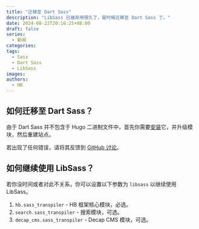 ```yaml
---
title: "迁移至 Dart Sass"
description: "LibSass 已被弃用很久了，是时候迁移至 Dart Sass 了。"
date: 2024-08-22T20:16:25+08:00
draft: false
series:
  - 新闻
categories:
tags:
  - Sass
  - Dart Sass
  - LibSass
images:
authors:
  - HB
---
```


## 如何迁移至 Dart Sass？

由于 Dart Sass 并不包含于 Hugo 二进制文件中，首先你需要[安装](https://sass-lang.com/install/)它，并升级模块，然后重建站点。

若出现了任何错误，请将其反馈到 [GitHub 讨论](https://github.com/orgs/hbstack/discussions)。

## 如何继续使用 LibSass？

若你没时间或者对此不关系，你可以设置以下参数为 `libsass` 以继续使用 LibSass。

1. `hb.sass_transpiler` - HB 框架核心模块，必选。
2. `search.sass_transpiler` - 搜索模块，可选。
3. `decap_cms.sass_transpiler` - Decap CMS 模块，可选。
